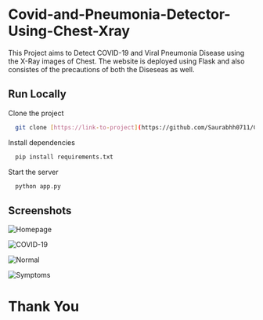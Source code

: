 # Covid-and-Pneumonia-Detector-Using-Chest-Xray

This Project aims to Detect COVID-19 and Viral Pneumonia Disease using the X-Ray images of Chest. The website is deployed using Flask and also consistes of the precautions of both the Diseseas as well.


## Run Locally

Clone the project

```bash
  git clone [https://link-to-project](https://github.com/Saurabhh0711/Covid-and-Neumonia-Detector-Using-Chest-Xray.git)
```

Install dependencies

```bash
  pip install requirements.txt
```

Start the server

```bash
  python app.py
```


## Screenshots

![Homepage](https://github.com/Saurabhh0711/Covid-and-Neumonia-Detector-Using-Chest-Xray/assets/114343187/05a7c837-6ea7-48ad-98b1-9f64c4e91131)

![COVID-19](https://github.com/Saurabhh0711/Covid-and-Neumonia-Detector-Using-Chest-Xray/assets/114343187/9fe056f1-76f8-45e9-ad79-052cab0a30d1)

![Normal](https://github.com/Saurabhh0711/Covid-and-Neumonia-Detector-Using-Chest-Xray/assets/114343187/fd157bb2-a217-4be9-9d87-82e329f19ae7)

![Symptoms](https://github.com/Saurabhh0711/Covid-and-Neumonia-Detector-Using-Chest-Xray/assets/114343187/57a41f75-186e-4c7d-bf8d-e7a5724c6f53)

# Thank You
